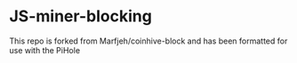 # JS-miner-blocking
This repo is forked from Marfjeh/coinhive-block and has been formatted for use with the PiHole
